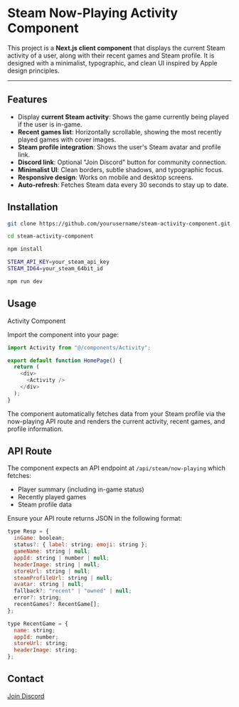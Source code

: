 # Steam Now-Playing Activity Component

This project is a **Next.js client component** that displays the current Steam activity of a user, along with their recent games and Steam profile. It is designed with a minimalist, typographic, and clean UI inspired by Apple design principles.

---

## Features

- Display **current Steam activity**: Shows the game currently being played if the user is in-game.
- **Recent games list**: Horizontally scrollable, showing the most recently played games with cover images.
- **Steam profile integration**: Shows the user's Steam avatar and profile link.
- **Discord link**: Optional "Join Discord" button for community connection.
- **Minimalist UI**: Clean borders, subtle shadows, and typographic focus.
- **Responsive design**: Works on mobile and desktop screens.
- **Auto-refresh**: Fetches Steam data every 30 seconds to stay up to date.


## Installation

```bash
git clone https://github.com/yourusername/steam-activity-component.git

cd steam-activity-component

npm install

STEAM_API_KEY=your_steam_api_key
STEAM_ID64=your_steam_64bit_id

npm run dev
```

## Usage
Activity Component

Import the component into your page:

```js
import Activity from "@/components/Activity";

export default function HomePage() {
  return (
    <div>
      <Activity />
    </div>
  );
}
```
The component automatically fetches data from your Steam profile via the now-playing API route and renders the current activity, recent games, and profile information.

## API Route

The component expects an API endpoint at `/api/steam/now-playing` which fetches:

- Player summary (including in-game status)
- Recently played games
- Steam profile data

Ensure your API route returns JSON in the following format:

```js
type Resp = {
  inGame: boolean;
  status?: { label: string; emoji: string };
  gameName: string | null;
  appId: string | number | null;
  headerImage: string | null;
  storeUrl: string | null;
  steamProfileUrl: string | null;
  avatar: string | null;
  fallback?: "recent" | "owned" | null;
  error?: string;
  recentGames?: RecentGame[];
};

type RecentGame = {
  name: string;
  appId: number;
  storeUrl: string;
  headerImage: string;
};
```

## Contact

[Join Discord](https://discord.com/invite/vHZVGRAm3P)